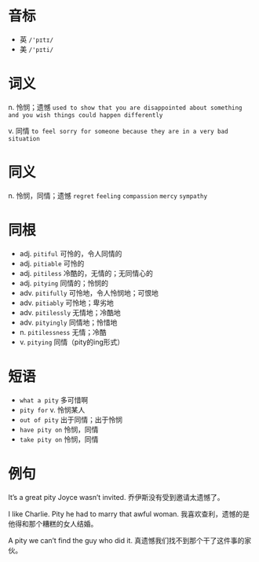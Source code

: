 # 音标

- 英 `/'pɪtɪ/`
- 美 `/'pɪti/`

# 词义

n. 怜悯；遗憾
`used to show that you are disappointed about something and you wish things could happen differently`

v. 同情
`to feel sorry for someone because they are in a very bad situation`

# 同义

n. 怜悯，同情；遗憾
`regret` `feeling` `compassion` `mercy` `sympathy`

# 同根

- adj. `pitiful` 可怜的，令人同情的
- adj. `pitiable` 可怜的
- adj. `pitiless` 冷酷的，无情的；无同情心的
- adj. `pitying` 同情的；怜悯的
- adv. `pitifully` 可怜地，令人怜悯地；可恨地
- adv. `pitiably` 可怜地；卑劣地
- adv. `pitilessly` 无情地；冷酷地
- adv. `pityingly` 同情地；怜惜地
- n. `pitilessness` 无情；冷酷
- v. `pitying` 同情（pity的ing形式）

# 短语

- `what a pity` 多可惜啊
- `pity for` v. 怜悯某人
- `out of pity` 出于同情；出于怜悯
- `have pity on` 怜悯，同情
- `take pity on` 怜悯，同情

# 例句

It’s a great pity Joyce wasn’t invited.
乔伊斯没有受到邀请太遗憾了。

I like Charlie. Pity he had to marry that awful woman.
我喜欢查利，遗憾的是他得和那个糟糕的女人结婚。

A pity we can’t find the guy who did it.
真遗憾我们找不到那个干了这件事的家伙。


